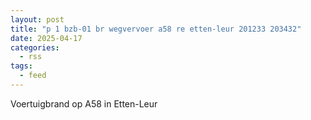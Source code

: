 ```yaml
---
layout: post
title: "p 1 bzb-01 br wegvervoer a58 re etten-leur 201233 203432"
date: 2025-04-17
categories: 
  - rss
tags: 
  - feed
---
```


Voertuigbrand op A58 in Etten-Leur
